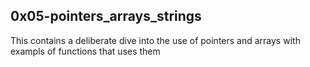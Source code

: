 ## 0x05-pointers_arrays_strings
This contains a deliberate dive into the use of pointers and arrays with exampls of functions that uses them
